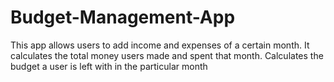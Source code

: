 # Budget-Management-App
This app allows users to add income and expenses of a certain month. It  calculates the total money users made and spent  that month.  Calculates the budget a user is left with in the particular month
